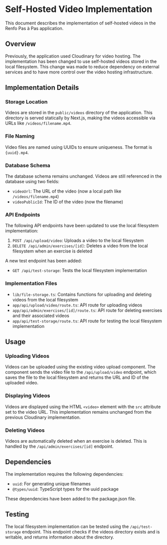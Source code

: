 # Self-Hosted Video Implementation

This document describes the implementation of self-hosted videos in the Renfo Pas à Pas application.

## Overview

Previously, the application used Cloudinary for video hosting. The implementation has been changed to use self-hosted videos stored in the local filesystem. This change was made to reduce dependency on external services and to have more control over the video hosting infrastructure.

## Implementation Details

### Storage Location

Videos are stored in the `public/videos` directory of the application. This directory is served statically by Next.js, making the videos accessible via URLs like `/videos/filename.mp4`.

### File Naming

Video files are named using UUIDs to ensure uniqueness. The format is `{uuid}.mp4`.

### Database Schema

The database schema remains unchanged. Videos are still referenced in the database using two fields:
- `videoUrl`: The URL of the video (now a local path like `/videos/filename.mp4`)
- `videoPublicId`: The ID of the video (now the filename)

### API Endpoints

The following API endpoints have been updated to use the local filesystem implementation:

1. `POST /api/upload/video`: Uploads a video to the local filesystem
2. `DELETE /api/admin/exercises/[id]`: Deletes a video from the local filesystem when an exercise is deleted

A new test endpoint has been added:
- `GET /api/test-storage`: Tests the local filesystem implementation

### Implementation Files

- `lib/file-storage.ts`: Contains functions for uploading and deleting videos from the local filesystem
- `app/api/upload/video/route.ts`: API route for uploading videos
- `app/api/admin/exercises/[id]/route.ts`: API route for deleting exercises and their associated videos
- `app/api/test-storage/route.ts`: API route for testing the local filesystem implementation

## Usage

### Uploading Videos

Videos can be uploaded using the existing video upload component. The component sends the video file to the `/api/upload/video` endpoint, which saves the file to the local filesystem and returns the URL and ID of the uploaded video.

### Displaying Videos

Videos are displayed using the HTML `<video>` element with the `src` attribute set to the video URL. This implementation remains unchanged from the previous Cloudinary implementation.

### Deleting Videos

Videos are automatically deleted when an exercise is deleted. This is handled by the `/api/admin/exercises/[id]` endpoint.

## Dependencies

The implementation requires the following dependencies:
- `uuid`: For generating unique filenames
- `@types/uuid`: TypeScript types for the uuid package

These dependencies have been added to the package.json file.

## Testing

The local filesystem implementation can be tested using the `/api/test-storage` endpoint. This endpoint checks if the videos directory exists and is writable, and returns information about the directory.